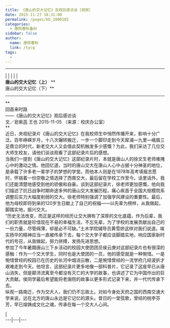 ```yaml
---
title: 《唐山的交大记忆》及观后感访谈［视频］
date: 2015-11-27 18:31:00
permalink: /pages/bb_1000102
categories: 
  - 唐院春秋备份
sidebar: false
author: 
  name: 唐院春秋
  link: /tycq
tags: 
  - 
---
```


* * *

  
|  |  |  |  |  
**唐山的交大记忆（上）** **  
唐山的交大记忆（下）**

* * *

 **  
回首来时路  
——《唐山的交大记忆》观后感访谈  
文／皂紫菡 王也 2015-11-05 （来源：校庆办公室）  
**  
近日，央视纪录片《唐山的交大记忆》在我校师生中悄然传播开来，影响十分广泛。百年峥嵘岁月，十八次辗转搬迁，一步一个脚印走到今天犀浦—九里—峨眉三足鼎立的时代，新老交大人又会借此契机触发多少感慨？为此，我们采访了几位交大师生校友，请他们谈谈观看了这部纪录片后的感想。  
当我们一提到《唐山的交大记忆》这部纪录片时，本就是唐山人的徐文生老师难掩心中的激动之情。他回忆道，当时的唐山交大在唐山人心中占据十分神圣的地位，是承载了许多老一辈学子的梦想的学堂。而他本人则是在1978年高考填报志愿时，怀揣着一份崇敬之情选择了西南交大，最后留在学校工作至今。话里话外，我们还能清楚地感受到他的骄傲和自豪。谈到这部纪录片，徐老师更加感慨，他向我们描述了抗日战争时期命途多舛的唐山交大发展历程，痛心疾首于全国大规模院系调整后实力大幅度削弱的交大。徐老师特别强调了加强学风建设的重要性。最后，他为母校即将到来的120岁生日献上了自己的祝福——以先辈为榜样，从我做起，脚踏实地，振兴交大。  
“历史无法改变，而正是这样的经历让交大拥有了深厚的文化底蕴，作为后辈，我们的职责就是珍惜现在不易的幸福生活，不忘先辈，为了学校的发展贡献出自己的一份力量，尽管绵薄，却是必不可缺。”土木学院辅导员黄雪娇这样对我们说道。竢实扬华的精神应当一直被传承下去，每个交大学子都应该脚踏实地，响应国家新时代的号召，从我做起，努力拼搏，发扬先进思想。  
参加了今年暑期唐山三下乡活动的校园大使团团员侯云庚对这部纪录片也有很深的感触：作为一个交大学生，同时也是大使团的一员，他的感受就是一种惋惜。一是惋惜曾经的校园已在历史的长河中烟消云散，二是惋惜曾经的一流学府几经波折才艰难走到今天。他坦言，这部纪录片更多地像一部科普片，它记录了这座早已从唐山消失，但是颠沛流离至今都没有灭亡的大学的故事，也讲述了它为中国作出的巨大贡献。侯同学最后希望能将老唐院的故事以更多形式记录下来，并一代代传承下去。  
纵观一路南迁，作为交大人，我们仍不忘故土。对如今身处天府之国的西南交通大学来说，远在北方的唐山永远是它记忆的源头。昔日的一堂弦歌，曾经的桃李芬芳，早已熔铸成文化之魂，传承在每一个交大人心间。  
  
  
|  
---|---|---